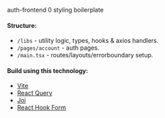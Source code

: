 auth-frontend 0 styling boilerplate

#### Structure:

- `/libs` - utility logic, types, hooks & axios handlers.
- `/pages/account` - auth pages.
- `/main.tsx` - routes/layouts/errorboundary setup.

#### Build using this technology:

- [Vite](https://vitejs.dev/)
- [React Query](https://tanstack.com/query/latest/docs/framework/react/overview)
- [Joi](https://github.com/hapijs/joi)
- [React Hook Form](https://react-hook-form.com/)

